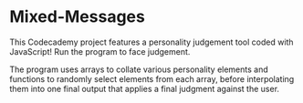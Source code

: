 # Mixed-Messages


This Codecademy project features a personality judgement tool coded with JavaScript! Run the program to face judgement.

The program uses arrays to collate various personality elements and functions to randomly select elements from each array, before interpolating them into one final output that applies a final judgment against the user.
